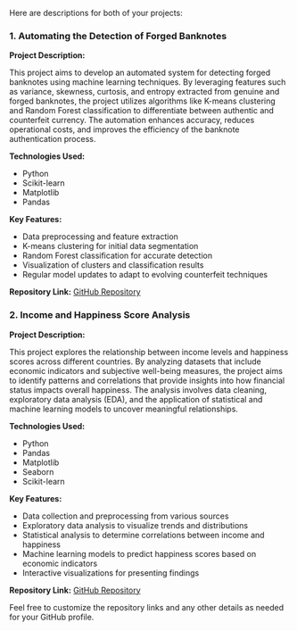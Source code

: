 Here are descriptions for both of your projects:

### 1. Automating the Detection of Forged Banknotes

**Project Description:**

This project aims to develop an automated system for detecting forged banknotes using machine learning techniques. By leveraging features such as variance, skewness, curtosis, and entropy extracted from genuine and forged banknotes, the project utilizes algorithms like K-means clustering and Random Forest classification to differentiate between authentic and counterfeit currency. The automation enhances accuracy, reduces operational costs, and improves the efficiency of the banknote authentication process.

**Technologies Used:**
- Python
- Scikit-learn
- Matplotlib
- Pandas

**Key Features:**
- Data preprocessing and feature extraction
- K-means clustering for initial data segmentation
- Random Forest classification for accurate detection
- Visualization of clusters and classification results
- Regular model updates to adapt to evolving counterfeit techniques

**Repository Link:** [GitHub Repository](#)

### 2. Income and Happiness Score Analysis

**Project Description:**

This project explores the relationship between income levels and happiness scores across different countries. By analyzing datasets that include economic indicators and subjective well-being measures, the project aims to identify patterns and correlations that provide insights into how financial status impacts overall happiness. The analysis involves data cleaning, exploratory data analysis (EDA), and the application of statistical and machine learning models to uncover meaningful relationships.

**Technologies Used:**
- Python
- Pandas
- Matplotlib
- Seaborn
- Scikit-learn

**Key Features:**
- Data collection and preprocessing from various sources
- Exploratory data analysis to visualize trends and distributions
- Statistical analysis to determine correlations between income and happiness
- Machine learning models to predict happiness scores based on economic indicators
- Interactive visualizations for presenting findings

**Repository Link:** [GitHub Repository](#)

Feel free to customize the repository links and any other details as needed for your GitHub profile.
